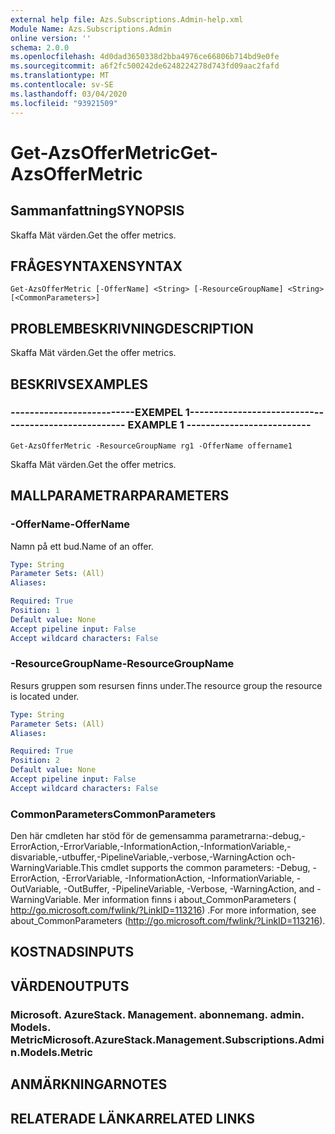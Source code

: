 ```yaml
---
external help file: Azs.Subscriptions.Admin-help.xml
Module Name: Azs.Subscriptions.Admin
online version: ''
schema: 2.0.0
ms.openlocfilehash: 4d0dad3650338d2bba4976ce66806b714bd9e0fe
ms.sourcegitcommit: a6f2fc500242de6248224278d743fd09aac2fafd
ms.translationtype: MT
ms.contentlocale: sv-SE
ms.lasthandoff: 03/04/2020
ms.locfileid: "93921509"
---
```

# <span data-ttu-id="411b9-101">Get-AzsOfferMetric</span><span class="sxs-lookup"><span data-stu-id="411b9-101">Get-AzsOfferMetric</span></span>

## <span data-ttu-id="411b9-102">Sammanfattning</span><span class="sxs-lookup"><span data-stu-id="411b9-102">SYNOPSIS</span></span>
<span data-ttu-id="411b9-103">Skaffa Mät värden.</span><span class="sxs-lookup"><span data-stu-id="411b9-103">Get the offer metrics.</span></span>

## <span data-ttu-id="411b9-104">FRÅGESYNTAXEN</span><span class="sxs-lookup"><span data-stu-id="411b9-104">SYNTAX</span></span>

```
Get-AzsOfferMetric [-OfferName] <String> [-ResourceGroupName] <String> [<CommonParameters>]
```

## <span data-ttu-id="411b9-105">PROBLEMBESKRIVNING</span><span class="sxs-lookup"><span data-stu-id="411b9-105">DESCRIPTION</span></span>
<span data-ttu-id="411b9-106">Skaffa Mät värden.</span><span class="sxs-lookup"><span data-stu-id="411b9-106">Get the offer metrics.</span></span>

## <span data-ttu-id="411b9-107">BESKRIVS</span><span class="sxs-lookup"><span data-stu-id="411b9-107">EXAMPLES</span></span>

### <span data-ttu-id="411b9-108">--------------------------EXEMPEL 1--------------------------</span><span class="sxs-lookup"><span data-stu-id="411b9-108">-------------------------- EXAMPLE 1 --------------------------</span></span>
```
Get-AzsOfferMetric -ResourceGroupName rg1 -OfferName offername1
```

<span data-ttu-id="411b9-109">Skaffa Mät värden.</span><span class="sxs-lookup"><span data-stu-id="411b9-109">Get the offer metrics.</span></span>

## <span data-ttu-id="411b9-110">MALLPARAMETRAR</span><span class="sxs-lookup"><span data-stu-id="411b9-110">PARAMETERS</span></span>

### <span data-ttu-id="411b9-111">-OfferName</span><span class="sxs-lookup"><span data-stu-id="411b9-111">-OfferName</span></span>
<span data-ttu-id="411b9-112">Namn på ett bud.</span><span class="sxs-lookup"><span data-stu-id="411b9-112">Name of an offer.</span></span>

```yaml
Type: String
Parameter Sets: (All)
Aliases: 

Required: True
Position: 1
Default value: None
Accept pipeline input: False
Accept wildcard characters: False
```

### <span data-ttu-id="411b9-113">-ResourceGroupName</span><span class="sxs-lookup"><span data-stu-id="411b9-113">-ResourceGroupName</span></span>
<span data-ttu-id="411b9-114">Resurs gruppen som resursen finns under.</span><span class="sxs-lookup"><span data-stu-id="411b9-114">The resource group the resource is located under.</span></span>

```yaml
Type: String
Parameter Sets: (All)
Aliases: 

Required: True
Position: 2
Default value: None
Accept pipeline input: False
Accept wildcard characters: False
```

### <span data-ttu-id="411b9-115">CommonParameters</span><span class="sxs-lookup"><span data-stu-id="411b9-115">CommonParameters</span></span>
<span data-ttu-id="411b9-116">Den här cmdleten har stöd för de gemensamma parametrarna:-debug,-ErrorAction,-ErrorVariable,-InformationAction,-InformationVariable,-disvariable,-utbuffer,-PipelineVariable,-verbose,-WarningAction och-WarningVariable.</span><span class="sxs-lookup"><span data-stu-id="411b9-116">This cmdlet supports the common parameters: -Debug, -ErrorAction, -ErrorVariable, -InformationAction, -InformationVariable, -OutVariable, -OutBuffer, -PipelineVariable, -Verbose, -WarningAction, and -WarningVariable.</span></span> <span data-ttu-id="411b9-117">Mer information finns i about_CommonParameters ( http://go.microsoft.com/fwlink/?LinkID=113216) .</span><span class="sxs-lookup"><span data-stu-id="411b9-117">For more information, see about_CommonParameters (http://go.microsoft.com/fwlink/?LinkID=113216).</span></span>

## <span data-ttu-id="411b9-118">KOSTNADS</span><span class="sxs-lookup"><span data-stu-id="411b9-118">INPUTS</span></span>

## <span data-ttu-id="411b9-119">VÄRDEN</span><span class="sxs-lookup"><span data-stu-id="411b9-119">OUTPUTS</span></span>

### <span data-ttu-id="411b9-120">Microsoft. AzureStack. Management. abonnemang. admin. Models. Metric</span><span class="sxs-lookup"><span data-stu-id="411b9-120">Microsoft.AzureStack.Management.Subscriptions.Admin.Models.Metric</span></span>

## <span data-ttu-id="411b9-121">ANMÄRKNINGAR</span><span class="sxs-lookup"><span data-stu-id="411b9-121">NOTES</span></span>

## <span data-ttu-id="411b9-122">RELATERADE LÄNKAR</span><span class="sxs-lookup"><span data-stu-id="411b9-122">RELATED LINKS</span></span>

